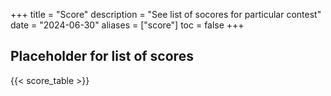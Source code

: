 +++
title = "Score"
description = "See list of socores for particular contest"
date = "2024-06-30"
aliases = ["score"]
toc = false
+++
## Placeholder for list of scores

{{< score_table >}}
